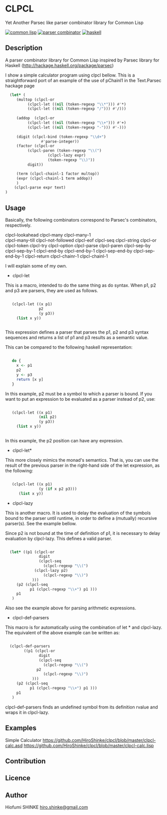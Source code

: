 # CLPCL
Yet Another Parsec like parser combinator library for Common Lisp

[![common lisp][shield-commonLisp]](#)
[![parser combinator][shield-parser]](#)
[![haskell][shield-haskell]](#)

## Description

A parser combinator library for Common Lisp
inspired by Parsec library for Haskell
(http://hackage.haskell.org/package/parsec)

I show a simple calculator program using clpcl bellow.
This is a straightforward port of 
an example of the use of pChainl1 
in the Text.Parsec hackage page

```lisp
  (let* (
	 (multop (clpcl-or
		  (clpcl-let ((nil (token-regexp "\\*"))) #'*)
		  (clpcl-let ((nil (token-regexp "/"))) #'/)))
	 
	 (addop  (clpcl-or
		  (clpcl-let ((nil (token-regexp "\\+"))) #'+)
		  (clpcl-let ((nil (token-regexp "-"))) #'-)))
	 
	 (digit (clpcl-bind (token-regexp "\\d+")
			    #'parse-integer))
	 (factor (clpcl-or
		  (clpcl-paren (token-regexp "\\(")
			       (clpcl-lazy expr)
			       (token-regexp "\\)"))
		  digit))

	 (term (clpcl-chainl-1 factor multop))
	 (expr (clpcl-chainl-1 term addop))
	 )
    (clpcl-parse expr text)
)
```
## Usage

Basically, the following combinators correspond to
Parsec's combinators, respectively.

clpcl-lookahead
clpcl-many
clpcl-many-1	   
clpcl-many-till
clpcl-not-followed
clpcl-eof
clpcl-seq
clpcl-string
clpcl-or
clpcl-token
clpcl-try
clpcl-option
clpcl-parse
clpcl-paren
clpcl-sep-by
clpcl-sep-by-1
clpcl-end-by
clpcl-end-by-1
clpcl-sep-end-by
clpcl-sep-end-by-1
clpcl-return
clpcl-chainr-1
clpcl-chainl-1

I will explain some of my own.

* clpcl-let

This is a macro, intended to do the same thing as do syntax.
When p1, p2 and p3 are parsers, they are used as follows.

```lisp

   (clpcl-let ((x p1)
               p2
               (y p3))
     (list x y))
     
```

This expression defines a parser that parses the p1, p2 and p3
syntax sequences and returns a list of p1 and p3 results
as a semantic value.

This can be compared to the following haskell representation:

```haskell

   do {
     x <- p1
     p2
     y <- p3
     return [x y]
   }

```
     
In this example, p2 must be a symbol to which a parser is bound.
If you want to put an expression to be evaluated as a parser
instead of p2, use:

```lisp

   (clpcl-let ((x p1)
               (nil p2)
               (y p3))
     (list x y))
     
```
In this example, the p2 position can have any expression.

* clpcl-let*

This more closely mimics the monad's semantics.
That is, you can use the result of the previous parser
in the right-hand side of the let expression,
as the following:

```lisp

   (clpcl-let ((x p1)
               (y (if x p2 p3)))
      (list x y))
```

* clpcl-lazy

This is another macro.
It is used to delay the evaluation of the symbols bound to
the parser until runtime,
in order to define a (mutually) recursive parser(s).
See the example bellow.

Since p2 is not bound at the time of definition of p1,
it is necessary to delay evaluation by clpcl-lazy.
This defines a valid parser.

```lisp

  (let* ((p1 (clpcl-or
               digit
               (clpcl-seq
                 (clpcl-regexp "\\(")
	         (clpcl-lazy p2)
                 (clpcl-regexp "\\)")
	        )))
	 (p2 (clpcl-seq
	       p1 (clpcl-regexp "\\+") p1 )))
     p1
   )

```

Also see the example above for parsing arithmetic expressions.


* clpcl-def-parsers

This macro is for automatically using the
combination of let * and clpcl-lazy.
The equivalent of the above example can be written as:


```lisp

  (clpcl-def-parsers
　　　　　((p1 (clpcl-or
               digit
               (clpcl-seq
                 (clpcl-regexp "\\(")
	          p2
                 (clpcl-regexp "\\)")
	        )))
	 (p2 (clpcl-seq
	       p1 (clpcl-regexp "\\+") p1 )))
     p1
   )

```

clpcl-def-parsers finds an undefined symbol
from its definition rvalue and wraps it in clpcl-lazy.


## Examples

Simple Calculator
https://github.com/HiroShinke/clpcl/blob/master/clpcl-calc.asd
https://github.com/HiroShinke/clpcl/blob/master/clpcl-calc.lisp

## Contribution

## Licence

## Author

   Hiofumi SHINKE <hiro.shinke@gmail.com>


[shield-commonLisp]: https://img.shields.io/badge/lang-commonLisp-brightgreen.svg
[shield-parser]: https://img.shields.io/badge/tag-parser_combinator-green.svg
[shield-haskell]: https://img.shields.io/badge/tag-haskell-green.svg
